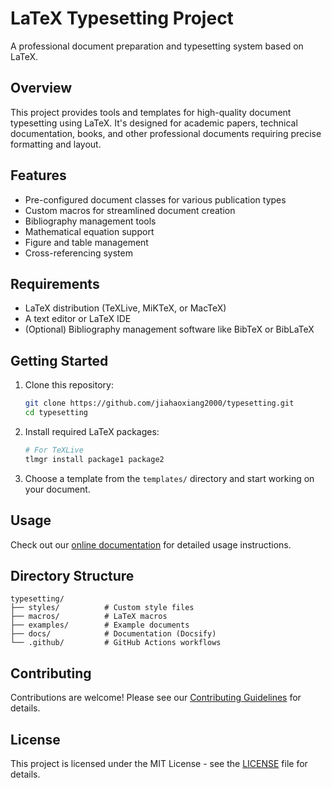 # LaTeX Typesetting Project

A professional document preparation and typesetting system based on LaTeX.

## Overview

This project provides tools and templates for high-quality document typesetting using LaTeX. It's designed for academic papers, technical documentation, books, and other professional documents requiring precise formatting and layout.

## Features

- Pre-configured document classes for various publication types
- Custom macros for streamlined document creation
- Bibliography management tools
- Mathematical equation support
- Figure and table management
- Cross-referencing system

## Requirements

- LaTeX distribution (TeXLive, MiKTeX, or MacTeX)
- A text editor or LaTeX IDE
- (Optional) Bibliography management software like BibTeX or BibLaTeX

## Getting Started

1. Clone this repository:

   ```bash
   git clone https://github.com/jiahaoxiang2000/typesetting.git
   cd typesetting
   ```

2. Install required LaTeX packages:

   ```bash
   # For TeXLive
   tlmgr install package1 package2
   ```

3. Choose a template from the `templates/` directory and start working on your document.

## Usage

Check out our [online documentation](https://jiahaoxiang2000.github.io/typesetting/) for detailed usage instructions.

## Directory Structure

```
typesetting/
├── styles/          # Custom style files
├── macros/          # LaTeX macros
├── examples/        # Example documents
├── docs/            # Documentation (Docsify)
└── .github/         # GitHub Actions workflows
```

## Contributing

Contributions are welcome! Please see our [Contributing Guidelines](./docs/CONTRIBUTING.md) for details.

## License

This project is licensed under the MIT License - see the [LICENSE](LICENSE) file for details.

